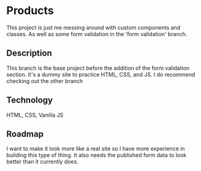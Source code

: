 # Products
This project is just me messing around with custom components and classes. As well as some form validation in the 'form validation' branch.



## Description
This branch is the base project before the addition of the form validation section. It's a dummy site to practice HTML, CSS, and JS. I do recommend checking out the other branch

## Technology

HTML, 
CSS, 
Vanilla JS

## Roadmap
I want to make it look more like a real site so I have more experience in building this type of thing. It also needs the published form data to look better than it currently does.
